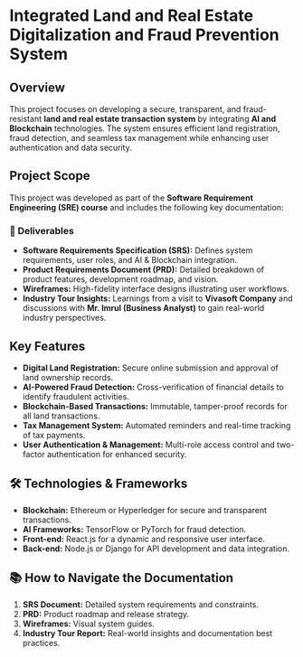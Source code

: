 # **Integrated Land and Real Estate Digitalization and Fraud Prevention System**

## **Overview**
This project focuses on developing a secure, transparent, and fraud-resistant **land and real estate transaction system** by integrating **AI and Blockchain** technologies. The system ensures efficient land registration, fraud detection, and seamless tax management while enhancing user authentication and data security.

## **Project Scope**
This project was developed as part of the **Software Requirement Engineering (SRE) course** and includes the following key documentation:

### **📌 Deliverables**
- **Software Requirements Specification (SRS):** Defines system requirements, user roles, and AI & Blockchain integration.
- **Product Requirements Document (PRD):** Detailed breakdown of product features, development roadmap, and vision.
- **Wireframes:** High-fidelity interface designs illustrating user workflows.
- **Industry Tour Insights:** Learnings from a visit to **Vivasoft Company** and discussions with **Mr. Imrul (Business Analyst)** to gain real-world industry perspectives.

## **Key Features**
- **Digital Land Registration:** Secure online submission and approval of land ownership records.
- **AI-Powered Fraud Detection:** Cross-verification of financial details to identify fraudulent activities.
- **Blockchain-Based Transactions:** Immutable, tamper-proof records for all land transactions.
- **Tax Management System:** Automated reminders and real-time tracking of tax payments.
- **User Authentication & Management:** Multi-role access control and two-factor authentication for enhanced security.

## **🛠 Technologies & Frameworks**
- **Blockchain:** Ethereum or Hyperledger for secure and transparent transactions.
- **AI Frameworks:** TensorFlow or PyTorch for fraud detection.
- **Front-end:** React.js for a dynamic and responsive user interface.
- **Back-end:** Node.js or Django for API development and data integration.

## 📚 How to Navigate the Documentation
1. **SRS Document:** Detailed system requirements and constraints.
2. **PRD:** Product roadmap and release strategy.
3. **Wireframes:** Visual system guides.
4. **Industry Tour Report:** Real-world insights and documentation best practices.
